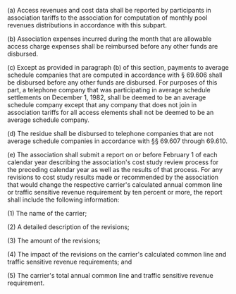 (a) Access revenues and cost data shall be reported by participants in association tariffs to the association for computation of monthly pool revenues distributions in accordance with this subpart.

(b) Association expenses incurred during the month that are allowable access charge expenses shall be reimbursed before any other funds are disbursed.

(c) Except as provided in paragraph (b) of this section, payments to average schedule companies that are computed in accordance with § 69.606 shall be disbursed before any other funds are disbursed. For purposes of this part, a telephone company that was participating in average schedule settlements on December 1, 1982, shall be deemed to be an average schedule company except that any company that does not join in association tariffs for all access elements shall not be deemed to be an average schedule company.

(d) The residue shall be disbursed to telephone companies that are not average schedule companies in accordance with §§ 69.607 through 69.610.

(e) The association shall submit a report on or before February 1 of each calendar year describing the association's cost study review process for the preceding calendar year as well as the results of that process. For any revisions to cost study results made or recommended by the association that would change the respective carrier's calculated annual common line or traffic sensitive revenue requirement by ten percent or more, the report shall include the following information:

(1) The name of the carrier;

(2) A detailed description of the revisions;

(3) The amount of the revisions;

(4) The impact of the revisions on the carrier's calculated common line and traffic sensitive revenue requirements; and

(5) The carrier's total annual common line and traffic sensitive revenue requirement.

